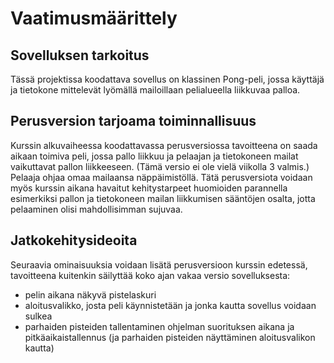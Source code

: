 # Vaatimusmäärittely

## Sovelluksen tarkoitus

Tässä projektissa koodattava sovellus on klassinen Pong-peli, jossa käyttäjä ja tietokone mittelevät lyömällä mailoillaan pelialueella liikkuvaa palloa.

## Perusversion tarjoama toiminnallisuus

Kurssin alkuvaiheessa koodattavassa perusversiossa tavoitteena on saada aikaan toimiva peli, jossa pallo liikkuu ja pelaajan ja tietokoneen mailat vaikuttavat pallon liikkeeseen. (Tämä versio ei ole vielä viikolla 3 valmis.) Pelaaja ohjaa omaa mailaansa näppäimistöllä. Tätä perusversiota voidaan myös kurssin aikana havaitut kehitystarpeet huomioiden parannella esimerkiksi pallon ja tietokoneen mailan liikkumisen sääntöjen osalta, jotta pelaaminen olisi mahdollisimman sujuvaa.

## Jatkokehitysideoita

Seuraavia ominaisuuksia voidaan lisätä perusversioon kurssin edetessä, tavoitteena kuitenkin säilyttää koko ajan vakaa versio sovelluksesta:

- pelin aikana näkyvä pistelaskuri
- aloitusvalikko, josta peli käynnistetään ja jonka kautta sovellus voidaan sulkea
- parhaiden pisteiden tallentaminen ohjelman suorituksen aikana ja pitkäaikaistallennus (ja parhaiden pisteiden näyttäminen aloitusvalikon kautta)